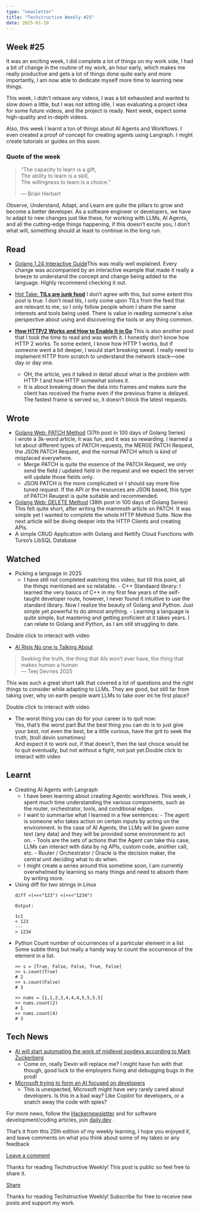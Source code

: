 ```yaml
---
type: "newsletter"
title: "Techstructive Weekly #25"
date: 2025-01-18
---
```


## Week #25

It was an exciting week, I did complete a lot of things on my work side, I had a bit of change in the routine of my work, an hour early, which makes me really productive and gets a lot of things done quite early and more importantly, I am now able to dedicate myself more time to learning new things.

This week, I didn’t release any videos, I was a bit exhausted and wanted to slow down a little, but I was not sitting idle, I was evaluating a project idea for some future videos, and the project is ready. Next week, expect some high-quality and in-depth videos.

Also, this week I learnt a ton of things about AI Agents and Workflows. I even created a proof of concept for creating agents using Langraph. I might create tutorials or guides on this soon.

### Quote of the week

> “The capacity to learn is a gift,   
> The ability to learn is a skill,  
> The willingness to learn is a choice.”
> 
> — Brian Herbert

Observe, Understand, Adapt, and Learn are quite the pillars to grow and become a better developer. As a software engineer or developers, we have to adapt to new changes just like these, for working with LLMs, AI Agents, and all the cutting-edge things happening, if this doesn’t excite you, I don’t what will, something should at least to continue in the long run.

## Read

- [Golang 1.24 Interactive Guide](https://antonz.org/go-1-24/)This was really well explained. Every change was accompanied by an interactive example that made it really a breeze to understand the concept and change being added to the language. Highly recommend checking it out.
- [Hot Take: **TILs are junk food**](https://antonz.org/til/?ref=dailydev)
  I don’t agree with this, but some extent this post is true. I don’t read tils, I only come upon TILs from the feed that are relevant to me, so I only follow people whom I share the same interests and tools being used. There is value in reading someone's else perspective about using and discovering the tools or any thing common.

- [**How HTTP/2 Works and How to Enable It in Go**](https://victoriametrics.com/blog/go-http2/?ref=dailydev)
  This is also another post that I took the time to read and was worth it. I honestly don’t know how HTTP 2 works. To some extent, I know how HTTP 1 works, but if someone went a bit deeper, I would start breaking sweat. I really need to implement HTTP from scratch to understand the network stack—one day or day one.
    - OH, the article, yes it talked in detail about what is the problem with HTTP 1 and how HTTP somewhat solves it.
    - It is about breaking down the data into frames and makes sure the client has received the frame even if the previous frame is delayed. The fastest frame is served so, it doesn’t block the latest requests.

## Wrote

- [Golang Web: PATCH Method](https://www.meetgor.com/golang-web-patch-method/) (37th post in 100 days of Golang Series)  
  I wrote a 3k-word article, it was fun, and it was so rewarding. I learned a lot about different types of PATCH requests, the MERGE PATCH Request, the JSON PATCH Request, and the normal PATCH which is kind of misplaced everywhere.
    - Merge PATCH is quite the essence of the PATCH Request, we only send the field / updated field in the request and we expect the server will update those fields only.
    - JSON PATCH is the more complicated or I should say more fine tuned request. If the API or the resources are JSON based, this type of PATCH Reuqest is quite suitable and recommended.
- [Golang Web: DELETE Method](https://www.meetgor.com/golang-web-delete-method/) (38th post in 100 days of Golang Series)
  This felt quite short, after writing the mammoth article on PATCH. It was simple yet I wanted to complete the whole HTTP Method Suite. Now the next article will be diving deeper into the HTTP Clients and creating APIs.
- A simple CRUD Application with Golang and Netlify Cloud Functions with Turso’s LibSQL Database

## Watched

- Picking a language in 2025
    - I have still not completed watching this video, but till this point, all the things mentioned are so relatable.
          - C++ Standaard library: I learned the very basics of C++ in my first few years of the self-taught developer route, however, I never found it intuitive to use the standard library. Now I realize the beauty of Golang and Python. Just simple yet powerful to do almost anything.
          - Learning a language is quite simple, but mastering and getting proficient at it takes years. I can relate to Golang and Python, as I am still struggling to date.

Double click to interact with video
- [AI Risjs No one is Talking About](https://youtu.be/pmtuMJDjh5A?si=l_XGGNMSMp1VOoEZ)

> Seeking the truth, the thing that AIs won’t ever have, the thing that makes human a human  
> — Teej Devries 2025

This was such a great short talk that covered a lot of questions and the right things to consider while adapting to LLMs. They are good, but still far from taking over, why on earth people want LLMs to take over int he first place?

Double click to interact with video
- The worst thing you can do for your career is to quit now:  
  Yes, that’s the worst part
  But the best thing you can do is to just give your best, not even the best, be a little curious, have the grit to seek the truth, (troll devin sometimes)  
  And expect it to work out, if that doesn’t, then the last choice would be to quit eventually, but not without a fight, not just yet.Double click to interact with video

## Learnt

- Creating AI Agents with Langraph
    - I have been learning about creating Agentic workflows. This week, I spent much time understanding the various components, such as the router, orchestrator, tools, and conditional edges.
    - I want to summarise what I learned in a few sentences:
          - The agent is someone who takes action on certain inputs by acting on the environment. In the case of AI Agents, the LLMs will be given some text (any data) and they will be provided some environment to act on.
          - Tools are the sets of actions that the Agent can take this case, LLMs can interact with data by ng APIs, custom code, another call, etc.
          - Router / Orchestrator / Oracle is the decision maker, the central unit deciding what to do when.
    - I might create a series around this sometime soon, I am currently overwhelmed by learning so many things and need to absorb them by writing more.
- Using diff for two strings in Linux
  ```
  diff <(<<<"123") <(<<<"1234")

  Output:

  1c1
  < 123
  ---
  > 1234
  ```
- Python Count number of occurrences of a particular element in a list
  Some subtle thing but really a handy way to count the occurrence of the element in a list.
  ```
  >> s = [True, False, False, True, False]
  >> s.count(True)
  # 2
  >> s.count(False)
  # 3

  >> nums = [1,1,2,3,4,4,4,5,5,5,5]
  >> nums.count(2)
  # 1
  >> nums.count(4)
  # 3
  ```

## Tech News

- [AI will start automating the work of midlevel soydevs according to Mark Zuckerberg](https://www.reddit.com/r/Futurology/comments/1hzvcbd/mark_zuckerberg_said_meta_will_start_automating/?rdt=64385)
    - Come on, really Devin will replace me? I might have fun with that though, good luck to the employers fixing and debugging bugs in the prod!
- [Microsoft trying to form an AI focused on developers](https://techcrunch.com/2025/01/13/microsoft-forms-new-internal-dev-focused-ai-org/)
    - This is unexpected, Microsoft might have very rarely cared about developers. Is this in a bad way? Like Copilot for developers, or a snatch away the code with spies?

For more news, follow the [Hackernewsletter](https://buttondown.com/hacker-newsletter/archive/hacker-newsletter-728) and for software development/coding articles, join [daily.dev](http://daily.dev/) .

That’s it from this 25th edition of my weekly learning, I hope you enjoyed it, and leave comments on what you think about some of my takes or any feedback

[Leave a comment](%%half_magic_comments_url%%)

Thanks for reading Techstructive Weekly! This post is public so feel free to share it.

[Share](%%share_url%%)

Thanks for reading Techstructive Weekly! Subscribe for free to receive new posts and support my work.
